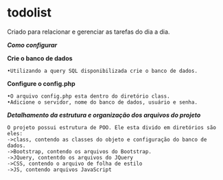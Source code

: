 # todolist
Criado para relacionar e gerenciar as tarefas do dia a dia.

_**Como configurar**_

**Crie o banco de dados**

	•Utilizando a query SQL disponibilizada crie o banco de dados.

**Configure o config.php**

	•O arquivo config.php esta dentro do diretório class.
	•Adicione o servidor, nome do banco de dados, usuário e senha.

_**Detalhamento da estrutura e organização dos arquivos do projeto**_
	
	O projeto possui estrutura de POO. Ele esta divido em diretórios são eles: 
	->class, contendo as classes do objeto e configuração do banco de dados. 
	->Bootstrap, contendo os arquivos do Bootstrap.
	->JQuery, contentdo os arquivos do JQuery
	->CSS, contendo o arquivo de folha de estilo
	->JS, contendo arquivos JavaScript
	
